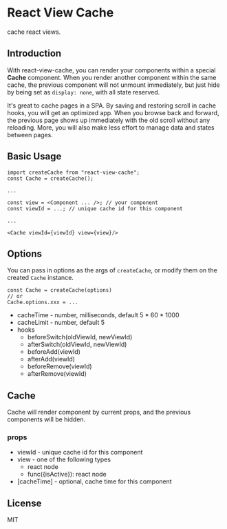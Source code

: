 # React View Cache
cache react views.

## Introduction
With react-view-cache, you can render your components within a special **Cache** component. When you render another 
component within the same cache, the previous component will not unmount immediately, but just hide by being set as 
`display: none`, with all state reserved.

It's great to cache pages in a SPA. By saving and restoring scroll in cache hooks, you will get an optimized app. When 
you browse back and forward, the previous page shows up immediately with the old scroll without any reloading. More, you 
will also make less effort to manage data and states between pages.

## Basic Usage
```
import createCache from "react-view-cache";
const Cache = createCache();

...

const view = <Component ... />; // your component
const viewId = ...; // unique cache id for this component

...

<Cache viewId={viewId} view={view}/>
```

## Options
You can pass in options as the args of `createCache`, or modify them on the created `Cache` instance.
```
const Cache = createCache(options)
// or
Cache.options.xxx = ...
```

* cacheTime - number, milliseconds, default 5 * 60 * 1000
* cacheLimit - number, default 5
* hooks
  * beforeSwitch(oldViewId, newViewId)
  * afterSwitch(oldViewId, newViewId)
  * beforeAdd(viewId)
  * afterAdd(viewId)
  * beforeRemove(viewId)
  * afterRemove(viewId)
  
## Cache
Cache will render component by current props, and the previous components will be hidden.

### props
* viewId - unique cache id for this component
* view - one of the following types
  * react node
  * func({isActive}): react node
* [cacheTime] - optional, cache time for this component
  
## License
MIT